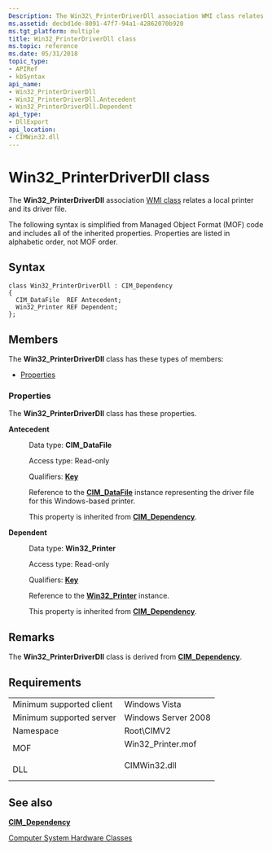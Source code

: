 ```yaml
---
Description: The Win32\_PrinterDriverDll association WMI class relates a local printer and its driver file.
ms.assetid: decbd1de-8091-47f7-94a1-42862070b920
ms.tgt_platform: multiple
title: Win32_PrinterDriverDll class
ms.topic: reference
ms.date: 05/31/2018
topic_type: 
- APIRef
- kbSyntax
api_name: 
- Win32_PrinterDriverDll
- Win32_PrinterDriverDll.Antecedent
- Win32_PrinterDriverDll.Dependent
api_type: 
- DllExport
api_location: 
- CIMWin32.dll
---
```


# Win32\_PrinterDriverDll class

The **Win32\_PrinterDriverDll** association [WMI class](https://msdn.microsoft.com/en-us/library/Aa393244(v=VS.85).aspx) relates a local printer and its driver file.

The following syntax is simplified from Managed Object Format (MOF) code and includes all of the inherited properties. Properties are listed in alphabetic order, not MOF order.

## Syntax

``` syntax
class Win32_PrinterDriverDll : CIM_Dependency
{
  CIM_DataFile  REF Antecedent;
  Win32_Printer REF Dependent;
};
```

## Members

The **Win32\_PrinterDriverDll** class has these types of members:

-   [Properties](#properties)

### Properties

The **Win32\_PrinterDriverDll** class has these properties.

<dl> <dt>

**Antecedent**
</dt> <dd> <dl> <dt>

Data type: **CIM\_DataFile**
</dt> <dt>

Access type: Read-only
</dt> <dt>

Qualifiers: [**Key**](https://msdn.microsoft.com/en-us/library/Aa393650(v=VS.85).aspx)
</dt> </dl>

Reference to the [**CIM\_DataFile**](cim-datafile.md) instance representing the driver file for this Windows-based printer.

This property is inherited from [**CIM\_Dependency**](cim-dependency.md).

</dd> <dt>

**Dependent**
</dt> <dd> <dl> <dt>

Data type: **Win32\_Printer**
</dt> <dt>

Access type: Read-only
</dt> <dt>

Qualifiers: [**Key**](https://msdn.microsoft.com/en-us/library/Aa393650(v=VS.85).aspx)
</dt> </dl>

Reference to the [**Win32\_Printer**](win32-printer.md) instance.

This property is inherited from [**CIM\_Dependency**](cim-dependency.md).

</dd> </dl>

## Remarks

The **Win32\_PrinterDriverDll** class is derived from [**CIM\_Dependency**](cim-dependency.md).

## Requirements



|                                     |                                                                                               |
|-------------------------------------|-----------------------------------------------------------------------------------------------|
| Minimum supported client<br/> | Windows Vista<br/>                                                                      |
| Minimum supported server<br/> | Windows Server 2008<br/>                                                                |
| Namespace<br/>                | Root\\CIMV2<br/>                                                                        |
| MOF<br/>                      | <dl> <dt>Win32\_Printer.mof</dt> </dl> |
| DLL<br/>                      | <dl> <dt>CIMWin32.dll</dt> </dl>       |



## See also

<dl> <dt>

[**CIM\_Dependency**](cim-dependency.md)
</dt> <dt>

[Computer System Hardware Classes](computer-system-hardware-classes.md)
</dt> </dl>

 

 




